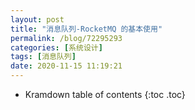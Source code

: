 ```yaml
---
layout: post
title: "消息队列-RocketMQ 的基本使用"
permalink: /blog/72295293
categories: [系统设计]
tags: [消息队列]
date: 2020-11-15 11:19:21
---
```


* Kramdown table of contents
{:toc .toc}
